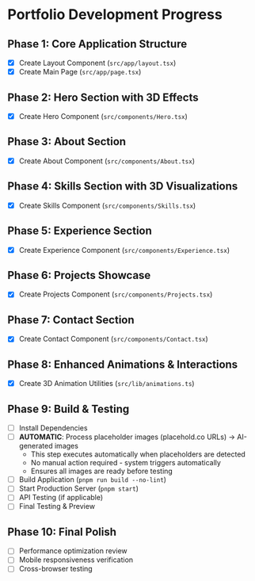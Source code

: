 # Portfolio Development Progress

## Phase 1: Core Application Structure
- [x] Create Layout Component (`src/app/layout.tsx`)
- [x] Create Main Page (`src/app/page.tsx`)

## Phase 2: Hero Section with 3D Effects
- [x] Create Hero Component (`src/components/Hero.tsx`)

## Phase 3: About Section
- [x] Create About Component (`src/components/About.tsx`)

## Phase 4: Skills Section with 3D Visualizations
- [x] Create Skills Component (`src/components/Skills.tsx`)

## Phase 5: Experience Section
- [x] Create Experience Component (`src/components/Experience.tsx`)

## Phase 6: Projects Showcase
- [x] Create Projects Component (`src/components/Projects.tsx`)

## Phase 7: Contact Section
- [x] Create Contact Component (`src/components/Contact.tsx`)

## Phase 8: Enhanced Animations & Interactions
- [x] Create 3D Animation Utilities (`src/lib/animations.ts`)

## Phase 9: Build & Testing
- [ ] Install Dependencies
- [ ] **AUTOMATIC**: Process placeholder images (placehold.co URLs) → AI-generated images
  - This step executes automatically when placeholders are detected
  - No manual action required - system triggers automatically
  - Ensures all images are ready before testing
- [ ] Build Application (`pnpm run build --no-lint`)
- [ ] Start Production Server (`pnpm start`)
- [ ] API Testing (if applicable)
- [ ] Final Testing & Preview

## Phase 10: Final Polish
- [ ] Performance optimization review
- [ ] Mobile responsiveness verification
- [ ] Cross-browser testing